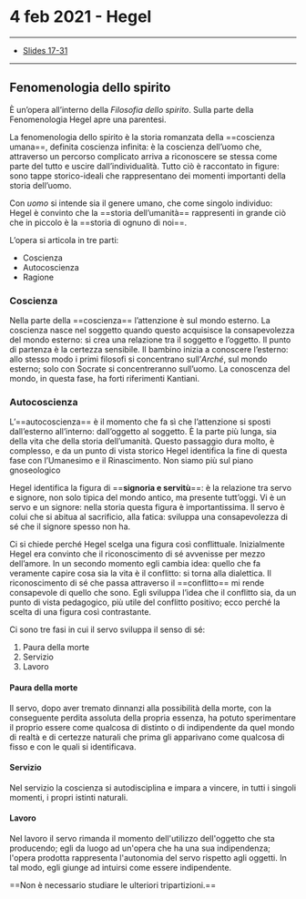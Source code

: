 # 4 feb 2021 - Hegel

---
* [Slides 17-31](/Filosofia/6.%20Hegel/Slides.pdf)
---

## Fenomenologia dello spirito
È un’opera all’interno della *Filosofia dello spirito*.
Sulla parte della Fenomenologia Hegel apre una parentesi.

La fenomenologia dello spirito è la storia romanzata della ==coscienza umana==, definita coscienza infinita: è la coscienza dell’uomo che, attraverso un percorso complicato arriva a riconoscere se stessa come parte del tutto e uscire dall’individualità.
Tutto ciò è raccontato in figure: sono tappe storico-ideali che rappresentano dei momenti importanti della storia dell’uomo.

Con *uomo* si intende sia il genere umano, che come singolo individuo: Hegel è convinto che la ==storia dell’umanità== rappresenti in grande ciò che in piccolo è la ==storia di ognuno di noi==.

L’opera si articola in tre parti:
* Coscienza
* Autocoscienza
* Ragione

### Coscienza

Nella parte della ==coscienza== l’attenzione è sul mondo esterno. La coscienza nasce nel soggetto quando questo acquisisce la consapevolezza del mondo esterno: si crea una relazione tra il soggetto e l’oggetto.
Il punto di partenza è la certezza sensibile.
Il bambino inizia a conoscere l’esterno: allo stesso modo i primi filosofi si concentrano sull’*Arché*, sul mondo esterno; solo con Socrate si concentreranno sull’uomo.
La conoscenza del mondo, in questa fase, ha forti riferimenti Kantiani.

### Autocoscienza

L’==autocoscienza== è il momento che fa sì che l’attenzione si sposti dall’esterno all’interno: dall’oggetto al soggetto. È la parte più lunga, sia della vita che della storia dell’umanità.
Questo passaggio dura molto, è complesso, e da un punto di vista storico Hegel identifica la fine di questa fase con l’Umanesimo e il Rinascimento.
Non siamo più sul piano gnoseologico

Hegel identifica la figura di ==**signoria e servitù**==: è la relazione tra servo e signore, non solo tipica del mondo antico, ma presente tutt’oggi.
Vi è un servo e un signore: nella storia questa figura è importantissima.
Il servo è colui che si abitua al sacrificio, alla fatica: sviluppa una consapevolezza di sé che il signore spesso non ha.

Ci si chiede perché Hegel scelga una figura così conflittuale.
Inizialmente Hegel era convinto che il riconoscimento di sé avvenisse per mezzo dell’amore. In un secondo momento egli cambia idea: quello che fa veramente capire cosa sia la vita è il conflitto: si torna alla dialettica.
Il riconoscimento di sé che passa attraverso il ==conflitto== mi rende consapevole di quello che sono. Egli sviluppa l’idea che il conflitto sia, da un punto di vista pedagogico, più utile del conflitto positivo; ecco perché la scelta di una figura così contrastante.

Ci sono tre fasi in cui il servo sviluppa il senso di sé:
1. Paura della morte
2. Servizio
3. Lavoro

#### Paura della morte

Il servo, dopo aver tremato dinnanzi alla possibilità della morte, con la conseguente perdita assoluta della propria essenza, ha potuto sperimentare il proprio essere come qualcosa di distinto o di indipendente da quel mondo di realtà e di certezze naturali che prima gli apparivano come qualcosa di fisso e con le quali si identificava.

#### Servizio

Nel servizio la coscienza si autodisciplina e impara a vincere, in tutti i singoli momenti, i propri istinti naturali.

#### Lavoro

Nel lavoro il servo rimanda il momento dell'utilizzo dell'oggetto che sta producendo; egli da luogo ad un'opera che ha una sua indipendenza; l'opera prodotta rappresenta l'autonomia del servo rispetto agli oggetti.
In tal modo, egli giunge ad intuirsi come essere indipendente.

==Non è necessario studiare le ulteriori tripartizioni.==
